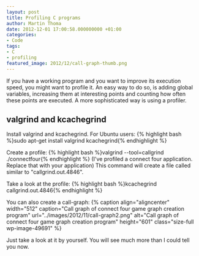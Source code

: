 ```yaml
---
layout: post
title: Profiling C programs
author: Martin Thoma
date: 2012-12-01 17:00:58.000000000 +01:00
categories:
- Code
tags:
- C
- profiling
featured_image: 2012/12/call-graph-thumb.png
---
```

If you have a working program and you want to improve its execution speed, you might want to profile it. An easy way to do so, is adding global variables, increasing them at interesting points and counting how often these points are executed. A more sophisticated way is using a profiler.

<h2>valgrind and kcachegrind</h2>
Install valgrind and kcachegrind. For Ubuntu users:
{% highlight bash %}sudo apt-get install valgrind kcachegrind{% endhighlight %}

Create a profile:
{% highlight bash %}valgrind --tool=callgrind ./connectfour{% endhighlight %}
(I've profiled a connect four application. Replace that with your application)
This command will create a file called similar to "callgrind.out.4846".

Take a look at the profile:
{% highlight bash %}kcachegrind callgrind.out.4846{% endhighlight %}

You can also create a call-graph:
{% caption align="aligncenter" width="512" caption="Call graph of connect four game graph creation program" url="../images/2012/11/call-graph2.png" alt="Call graph of connect four game graph creation program"  height="601" class="size-full wp-image-49691" %}

Just take a look at it by yourself. You will see much more than I could tell you now.

